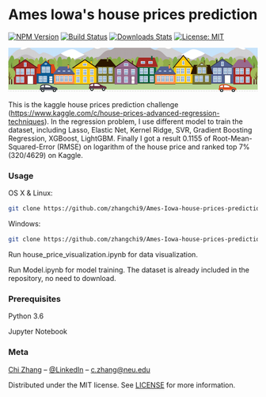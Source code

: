 # Ames Iowa's house prices prediction

[![NPM Version][npm-image]][npm-url]
[![Build Status][travis-image]][travis-url]
[![Downloads Stats][npm-downloads]][npm-url]
[![License: MIT][mit-image]][mit-url]

![](housesbanner.png)

This is the kaggle house prices prediction challenge (https://www.kaggle.com/c/house-prices-advanced-regression-techniques). In the regression problem, I use different model to train the dataset, including Lasso, Elastic Net, Kernel Ridge, SVR, Gradient Boosting Regression, XGBoost, LightGBM. Finally I got a result 0.1155 of Root-Mean-Squared-Error (RMSE) on logarithm of the house price and ranked top 7% (320/4629) on Kaggle. 

### Usage

OS X & Linux:

```sh
git clone https://github.com/zhangchi9/Ames-Iowa-house-prices-prediction.git
```

Windows:

```sh
git clone https://github.com/zhangchi9/Ames-Iowa-house-prices-prediction.git
```
Run house_price_visualization.ipynb for data visualization. 

Run Model.ipynb for model training. The dataset is already included in the repository, no need to download. 

### Prerequisites

Python 3.6

Jupyter Notebook

### Meta

[Chi Zhang](https://zhangchi9.github.io/) – [@LinkedIn](https://www.linkedin.com/in/chi-zhang-2018/) – c.zhang@neu.edu

Distributed under the MIT license. See [LICENSE](https://github.com/zhangchi9/Ames-Iowa-house-prices-prediction/blob/master/LICENSE) for more information.


<!-- Markdown link & img dfn's -->
[mit-url]:https://opensource.org/licenses/MIT
[mit-image]:https://img.shields.io/badge/License-MIT-yellow.svg
[npm-image]: https://img.shields.io/npm/v/datadog-metrics.svg?style=flat-square
[npm-url]: https://npmjs.org/package/datadog-metrics
[npm-downloads]: https://img.shields.io/npm/dm/datadog-metrics.svg?style=flat-square
[travis-image]: https://img.shields.io/travis/dbader/node-datadog-metrics/master.svg?style=flat-square
[travis-url]: https://travis-ci.org/dbader/node-datadog-metrics
[wiki]: https://github.com/yourname/yourproject/wiki
